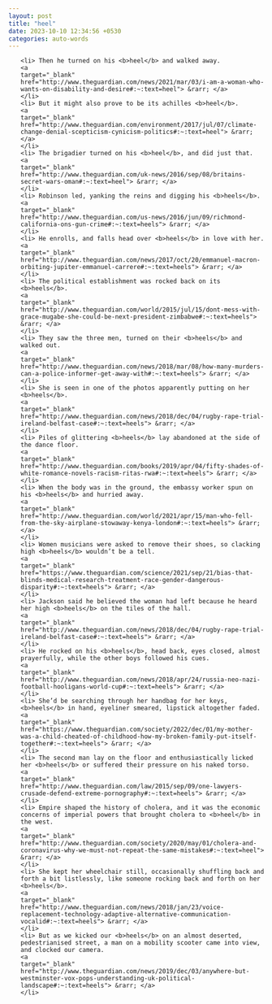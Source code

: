 ```yaml
---
layout: post
title: "heel"
date: 2023-10-10 12:34:56 +0530
categories: auto-words
---
```

<ol>

    <li> Then he turned on his <b>heel</b> and walked away.
    <a 
    target="_blank" 
    href="http://www.theguardian.com/news/2021/mar/03/i-am-a-woman-who-wants-on-disability-and-desire#:~:text=heel"> &rarr; </a>
    </li>
    <li> But it might also prove to be its achilles <b>heel</b>.
    <a 
    target="_blank" 
    href="http://www.theguardian.com/environment/2017/jul/07/climate-change-denial-scepticism-cynicism-politics#:~:text=heel"> &rarr; </a>
    </li>
    <li> The brigadier turned on his <b>heel</b>, and did just that.
    <a 
    target="_blank" 
    href="http://www.theguardian.com/uk-news/2016/sep/08/britains-secret-wars-oman#:~:text=heel"> &rarr; </a>
    </li>
    <li> Robinson led, yanking the reins and digging his <b>heels</b>.
    <a 
    target="_blank" 
    href="http://www.theguardian.com/us-news/2016/jun/09/richmond-california-ons-gun-crime#:~:text=heels"> &rarr; </a>
    </li>
    <li> He enrolls, and falls head over <b>heels</b> in love with her.
    <a 
    target="_blank" 
    href="http://www.theguardian.com/news/2017/oct/20/emmanuel-macron-orbiting-jupiter-emmanuel-carrere#:~:text=heels"> &rarr; </a>
    </li>
    <li> The political establishment was rocked back on its <b>heels</b>.
    <a 
    target="_blank" 
    href="http://www.theguardian.com/world/2015/jul/15/dont-mess-with-grace-mugabe-she-could-be-next-president-zimbabwe#:~:text=heels"> &rarr; </a>
    </li>
    <li> They saw the three men, turned on their <b>heels</b> and walked out.
    <a 
    target="_blank" 
    href="http://www.theguardian.com/news/2018/mar/08/how-many-murders-can-a-police-informer-get-away-with#:~:text=heels"> &rarr; </a>
    </li>
    <li> She is seen in one of the photos apparently putting on her <b>heels</b>.
    <a 
    target="_blank" 
    href="http://www.theguardian.com/news/2018/dec/04/rugby-rape-trial-ireland-belfast-case#:~:text=heels"> &rarr; </a>
    </li>
    <li> Piles of glittering <b>heels</b> lay abandoned at the side of the dance floor.
    <a 
    target="_blank" 
    href="http://www.theguardian.com/books/2019/apr/04/fifty-shades-of-white-romance-novels-racism-ritas-rwa#:~:text=heels"> &rarr; </a>
    </li>
    <li> When the body was in the ground, the embassy worker spun on his <b>heels</b> and hurried away.
    <a 
    target="_blank" 
    href="http://www.theguardian.com/world/2021/apr/15/man-who-fell-from-the-sky-airplane-stowaway-kenya-london#:~:text=heels"> &rarr; </a>
    </li>
    <li> Women musicians were asked to remove their shoes, so clacking high <b>heels</b> wouldn’t be a tell.
    <a 
    target="_blank" 
    href="https://www.theguardian.com/science/2021/sep/21/bias-that-blinds-medical-research-treatment-race-gender-dangerous-disparity#:~:text=heels"> &rarr; </a>
    </li>
    <li> Jackson said he believed the woman had left because he heard her high <b>heels</b> on the tiles of the hall.
    <a 
    target="_blank" 
    href="http://www.theguardian.com/news/2018/dec/04/rugby-rape-trial-ireland-belfast-case#:~:text=heels"> &rarr; </a>
    </li>
    <li> He rocked on his <b>heels</b>, head back, eyes closed, almost prayerfully, while the other boys followed his cues.
    <a 
    target="_blank" 
    href="http://www.theguardian.com/news/2018/apr/24/russia-neo-nazi-football-hooligans-world-cup#:~:text=heels"> &rarr; </a>
    </li>
    <li> She’d be searching through her handbag for her keys, <b>heels</b> in hand, eyeliner smeared, lipstick altogether faded.
    <a 
    target="_blank" 
    href="https://www.theguardian.com/society/2022/dec/01/my-mother-was-a-child-cheated-of-childhood-how-my-broken-family-put-itself-together#:~:text=heels"> &rarr; </a>
    </li>
    <li> The second man lay on the floor and enthusiastically licked her <b>heels</b> or suffered their pressure on his naked torso.
    <a 
    target="_blank" 
    href="http://www.theguardian.com/law/2015/sep/09/one-lawyers-crusade-defend-extreme-pornography#:~:text=heels"> &rarr; </a>
    </li>
    <li> Empire shaped the history of cholera, and it was the economic concerns of imperial powers that brought cholera to <b>heel</b> in the west.
    <a 
    target="_blank" 
    href="http://www.theguardian.com/society/2020/may/01/cholera-and-coronavirus-why-we-must-not-repeat-the-same-mistakes#:~:text=heel"> &rarr; </a>
    </li>
    <li> She kept her wheelchair still, occasionally shuffling back and forth a bit listlessly, like someone rocking back and forth on her <b>heels</b>.
    <a 
    target="_blank" 
    href="http://www.theguardian.com/news/2018/jan/23/voice-replacement-technology-adaptive-alternative-communication-vocalid#:~:text=heels"> &rarr; </a>
    </li>
    <li> But as we kicked our <b>heels</b> on an almost deserted, pedestrianised street, a man on a mobility scooter came into view, and clocked our camera.
    <a 
    target="_blank" 
    href="http://www.theguardian.com/news/2019/dec/03/anywhere-but-westminster-vox-pops-understanding-uk-political-landscape#:~:text=heels"> &rarr; </a>
    </li>